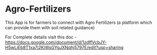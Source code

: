 # Agro-Fertilizers
This App is for farmers to connect with Agro Fertilizers (a platform which can provide them with soil related guidance)

For Complete details visit this doc - https://docs.google.com/document/d/1zdffVcbJY-H5wLjEb8T1xa7i2KiWsGYgJXNqhj5797E/edit?usp=sharing
